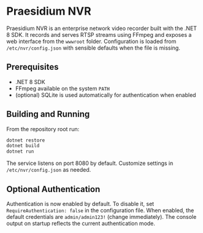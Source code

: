 # Praesidium NVR

Praesidium NVR is an enterprise network video recorder built with the .NET 8 SDK. It records and serves RTSP streams using FFmpeg and exposes a web interface from the `wwwroot` folder. Configuration is loaded from `/etc/nvr/config.json` with sensible defaults when the file is missing.

## Prerequisites

- .NET 8 SDK
- FFmpeg available on the system `PATH`
- (optional) SQLite is used automatically for authentication when enabled

## Building and Running

From the repository root run:

```bash
dotnet restore
dotnet build
dotnet run
```

The service listens on port 8080 by default. Customize settings in `/etc/nvr/config.json` as needed.

## Optional Authentication

Authentication is now enabled by default. To disable it, set `RequireAuthentication: false` in the configuration file. When enabled, the default credentials are `admin/admin123!` (change immediately). The console output on startup reflects the current authentication mode.


